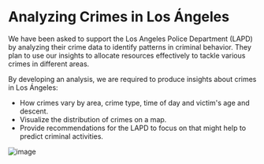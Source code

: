 # Analyzing Crimes in Los Ángeles 
 
We have been asked to support the Los Angeles Police Department (LAPD) by analyzing their crime data to identify patterns in criminal behavior. They plan to use our insights to allocate resources effectively to tackle various crimes in different areas.

By developing an analysis, we are required to produce insights about crimes in Los Ángeles:
- How crimes vary by area, crime type, time of day and victim's age and descent.
- Visualize the distribution of crimes on a map.
- Provide recommendations for the LAPD to focus on that might help to predict criminal activities.

![image](https://www.visittheusa.mx/sites/default/files/styles/hero_xl_1600x700/public/images/hero_media_image/2017-01/Getty_515070156_EDITORIALONLY_LosAngeles_HollywoodBlvd_Web72DPI_0.jpg?h=0a8b6f8b&itok=hxCEUSBf)
